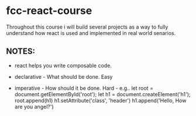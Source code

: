 # fcc-react-course

Throughout this course i will build several projects as a way to fully understand how react is used and implemented in real world senarios.

## NOTES:

- react helps you write composable code.
- declarative - What should be done. Easy
  <!--
  ReactDOM.render(
   <div>
    <Navbar />
    <Hello />
   </div>,
   document.getElementById("root")
  ) -->

- imperative - How should it be done. Hard - e.g..
  let root = document.getElementById('root');
  let h1 = document.createElement('h1');
  root.append(h1)
  h1.setAttribute('class', 'header')
  h1.append('Hello, How are you angel?')

